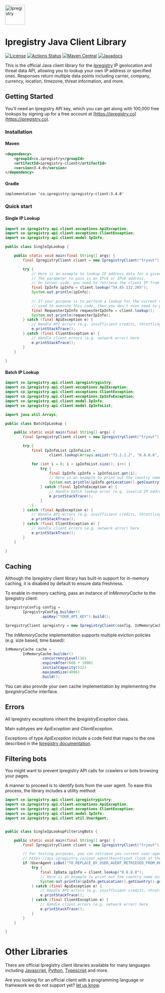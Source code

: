 [<img src="https://cdn.ipregistry.co/icons/icon-72x72.png" alt="Ipregistry" width="64"/>](https://ipregistry.co/) 
# Ipregistry Java Client Library

[![License](http://img.shields.io/:license-apache-blue.svg)](LICENSE)
[![Actions Status](https://github.com/ipregistry/ipregistry-java/workflows/Java%20CI/badge.svg)](https://github.com/ipregistry/ipregistry-java/actions)
[![Maven Central](https://img.shields.io/maven-central/v/co.ipregistry/ipregistry-client.svg)](https://search.maven.org/search?q=g:co.ipregistry%20AND%20a:ipregistry-client)
[![Javadocs](https://www.javadoc.io/badge/co.ipregistry/ipregistry-client.svg)](https://www.javadoc.io/doc/co.ipregistry/ipregistry-client)

This is the official Java client library for the [Ipregistry](https://ipregistry.co) IP geolocation and threat data API, 
allowing you to lookup your own IP address or specified ones. Responses return multiple data points including 
carrier, company, currency, location, timezone, threat information, and more.

## Getting Started

You'll need an Ipregistry API key, which you can get along with 100,000 free lookups by signing up for a free account at [https://ipregistry.co](https://ipregistry.co).

### Installation

#### Maven

```xml
<dependency>
    <groupId>co.ipregistry</groupId>
    <artifactId>ipregistry-client</artifactId>
    <version>3.4.0</version>
</dependency>
```

#### Gradle

```
implementation 'co.ipregistry:ipregistry-client:3.4.0'
```

### Quick start

#### Single IP Lookup

```java
import co.ipregistry.api.client.exceptions.ApiException;
import co.ipregistry.api.client.exceptions.ClientException;
import co.ipregistry.api.client.model.IpInfo;

public class SingleIpLookup {

    public static void main(final String[] args) {
        final IpregistryClient client = new IpregistryClient("tryout");

        try {
            // Here is an example to lookup IP address data for a given IP address.
            // The parameter to pass is an IPv4 or IPv6 address.
            // On server-side, you need to retrieve the client IP from the request headers.
            final IpInfo ipInfo = client.lookup("54.85.132.205");
            System.out.println(ipInfo);
            
            // If your purpose is to perform a lookup for the current node and network interface 
            // used to execute this code, then you don't even need to pass a parameter
            final RequesterIpInfo requesterIpInfo = client.lookup();
            System.out.println(requesterIpInfo);
        } catch (final ApiException e) {
            // Handle API errors (e.g. insufficient credits, throttling) here
            e.printStackTrace();
        } catch (final ClientException e) {
            // Handle client errors (e.g. network error) here
            e.printStackTrace();
        }
    }
    
}
```

#### Batch IP Lookup

```java
import co.ipregistry.api.client.ipregistrygistry;
import co.ipregistry.api.client.exceptions.ApiException;
import co.ipregistry.api.client.exceptions.ClientException;
import co.ipregistry.api.client.exceptions.IpInfoException;
import co.ipregistry.api.client.model.IpInfo;
import co.ipregistry.api.client.model.IpInfoList;

import java.util.Arrays;

public class BatchIpLookup {

    public static void main(final String[] args) {
        final IpregistryClient client = new IpregistryClient("tryout");

        try {
            final IpInfoList ipInfoList =
                    client.lookup(Arrays.asList("73.2.2.2", "8.8.8.8", "2001:67c:2e8:22::c100:68b"));

            for (int i = 0; i < ipInfoList.size(); i++) {
                try {
                    final IpInfo ipInfo = ipInfoList.get(i);
                    // Here is an example to print out the country name associated with each IP address
                    System.out.println(ipInfo.getLocation().getCountry().getName());
                } catch (final IpInfoException e) {
                    // Handle batch lookup error (e.g. invalid IP address) here
                    e.printStackTrace();
                }
            }
        } catch (final ApiException e) {
            // Handle API errors (e.g. insufficient credits, throttling) here
            e.printStackTrace();
        } catch (final ClientException e) {
            // Handle client errors (e.g. network error) here
            e.printStackTrace();
        }
    }

}
```

## Caching

Although the Ipregistry client library has built-in support for in-memory caching, it is disabled by default to ensure data freshness.

To enable in-memory caching, pass an instance of _InMemoryCache_ to the Ipregistry client:

```java
IpregistryConfig config =
        IpregistryConfig.builder()
                .apiKey("YOUR_API_KEY").build();

IpregistryClient ipregistry = new IpregistryClient(config, InMemoryCache.builder().build());
```

The _InMemoryCache_ implementation supports multiple eviction policies (e.g. size based, time based):

```java
InMemoryCache cache =
        InMemoryCache.builder()
                .concurrencyLevel(16)
                .expireAfter(600 * 1000)
                .initialCapacity(512)
                .maximumSize(4096)
                .build();
```

You can also provide your own cache implementation by implementing the _IpregistryCache_ interface.

## Errors

All Ipregistry exceptions inherit the _IpregistryException_ class.

Main subtypes are _ApiException_ and _ClientException_.

Exceptions of type _ApiException_ include a code field that maps to the one described in the [Ipregistry documentation](https://ipregistry.co/docs/errors).

## Filtering bots

You might want to prevent Ipregistry API calls for crawlers or bots browsing your pages. 

A manner to proceed is to identify bots from the user agent. To ease this process, 
the library includes a utility method:

```java
import co.ipregistry.api.client.ipregistrygistry;
import co.ipregistry.api.client.exceptions.ApiException;
import co.ipregistry.api.client.exceptions.ClientException;
import co.ipregistry.api.client.model.IpInfo;
import co.ipregistry.api.client.util.UserAgent;


public class SingleIpLookupFilteringBots {

    public static void main(final String[] args) {
        final IpregistryClient client = new IpregistryClient("tryout");

        // For testing purposes, you can retrieve you current user-agent value from:
        // https://api.ipregistry.co/user_agent?key=tryout (look at the field named "user_agent")
        if (UserAgent.isBot("TO_REPLACE_BY_USER_AGENT_RETRIEVED_FROM_REQUEST_HEADER")) {
            try {
                final IpData ipInfo = client.lookup("8.8.8.8");
                // Here is an example to print out the country name associated with the IP address
                System.out.println(ipInfo.getLocation().getCountry().getName());
            } catch (final ApiException e) {
                // Handle API errors (e.g. insufficient credits, throttling) here
                e.printStackTrace();
            } catch (final ClientException e) {
                // Handle client errors (e.g. network error) here
                e.printStackTrace();
            }
        }
    }

}
```

# Other Libraries

There are official Ipregistry client libraries available for many languages including 
[Javascript](https://github.com/ipregistry/ipregistry-javascript), 
[Python](https://github.com/ipregistry/ipregistry-python), 
[Typescript](https://github.com/ipregistry/ipregistry-javascript) and more.

Are you looking for an official client with a programming language or framework we do not support yet? 
[let us know](mailto:support@ipregistry.co). 
